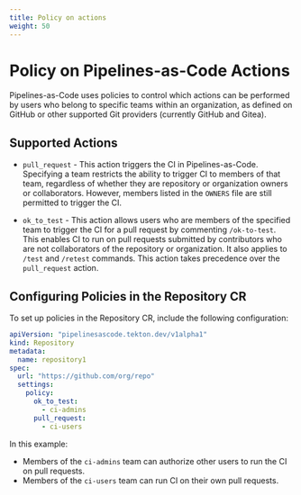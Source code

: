 ```yaml
---
title: Policy on actions
weight: 50
---
```


# Policy on Pipelines-as-Code Actions

Pipelines-as-Code uses policies to control which actions can be performed by
users who belong to specific teams within an organization, as defined on GitHub
or other supported Git providers (currently GitHub and Gitea).

## Supported Actions

* `pull_request` - This action triggers the CI in Pipelines-as-Code. Specifying
  a team restricts the ability to trigger CI to members of that team, regardless
  of whether they are repository or organization owners or
  collaborators. However, members listed in the `OWNERS` file are still
  permitted to trigger the CI.

* `ok_to_test` - This action allows users who are members of the specified team
  to trigger the CI for a pull request by commenting `/ok-to-test`. This enables
  CI to run on pull requests submitted by contributors who are not collaborators
  of the repository or organization. It also applies to `/test` and `/retest`
  commands. This action takes precedence over the `pull_request` action.

## Configuring Policies in the Repository CR

To set up policies in the Repository CR, include the following configuration:

```yaml
apiVersion: "pipelinesascode.tekton.dev/v1alpha1"
kind: Repository
metadata:
  name: repository1
spec:
  url: "https://github.com/org/repo"
  settings:
    policy:
      ok_to_test:
        - ci-admins
      pull_request:
        - ci-users
```

In this example:

* Members of the `ci-admins` team can authorize other users to run the CI on
  pull requests.
* Members of the `ci-users` team can run CI on their own pull requests.

